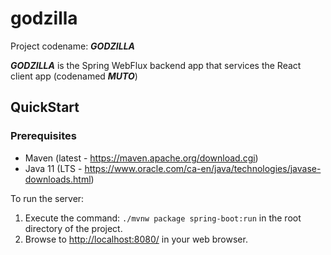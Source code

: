 # godzilla

Project codename: ***GODZILLA***

***GODZILLA*** is the Spring WebFlux backend app that services the React client
app (codenamed ***MUTO***)

## QuickStart


### Prerequisites

- Maven (latest - <https://maven.apache.org/download.cgi>)
- Java 11 (LTS - <https://www.oracle.com/ca-en/java/technologies/javase-downloads.html>)


To run the server:

1. Execute the command: `./mvnw package spring-boot:run` in the root directory of the project.
2. Browse to <http://localhost:8080/> in your web browser.
